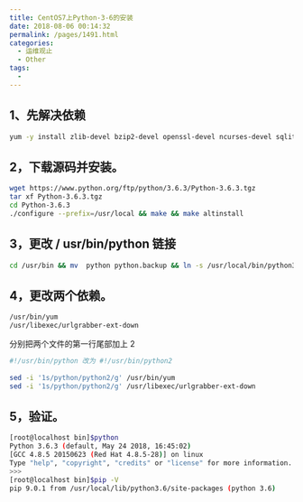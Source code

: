 ```yaml
---
title: CentOS7上Python-3-6的安装
date: 2018-08-06 00:14:32
permalink: /pages/1491.html
categories:
  - 运维观止
  - Other
tags:
  - 
---
```


## 1、先解决依赖



```sh
yum -y install zlib-devel bzip2-devel openssl-devel ncurses-devel sqlite-devel readline-devel tk-devel gdbm-devel db4-devel libpcap-devel xz-devel wget gcc gcc-c++
```



## 2，下载源码并安装。



```sh
wget https://www.python.org/ftp/python/3.6.3/Python-3.6.3.tgz
tar xf Python-3.6.3.tgz
cd Python-3.6.3
./configure --prefix=/usr/local && make && make altinstall
```



## 3，更改 / usr/bin/python 链接



```sh
cd /usr/bin && mv  python python.backup && ln -s /usr/local/bin/python3.6 /usr/bin/python &&ln -s /usr/local/bin/python3.6 /usr/bin/python3 && ln -s /usr/local/bin/pip3.6 /usr/bin/pip
```



## 4，更改两个依赖。



```sh
/usr/bin/yum
/usr/libexec/urlgrabber-ext-down
```



分别把两个文件的第一行尾部加上 2



```sh
#!/usr/bin/python 改为 #!/usr/bin/python2
 
sed -i '1s/python/python2/g' /usr/bin/yum
sed -i '1s/python/python2/g' /usr/libexec/urlgrabber-ext-down
```



## 5，验证。



```sh
[root@localhost bin]$python
Python 3.6.3 (default, May 24 2018, 16:45:02)
[GCC 4.8.5 20150623 (Red Hat 4.8.5-28)] on linux
Type "help", "copyright", "credits" or "license" for more information.
>>>
[root@localhost bin]$pip -V
pip 9.0.1 from /usr/local/lib/python3.6/site-packages (python 3.6)
```
